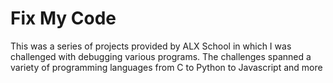 # Fix My Code

This was a series of projects provided by ALX School in which I was
challenged with debugging various programs. The challenges spanned a variety of
programming languages from C to Python to Javascript and more
